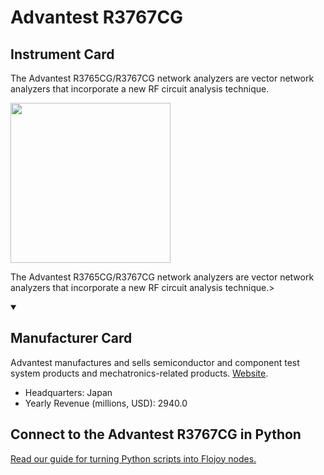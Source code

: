 
# Advantest R3767CG

## Instrument Card

<div className="flex">

<div>

The Advantest R3765CG/R3767CG network analyzers are vector network analyzers that incorporate a new RF circuit analysis technique.

</div>

<img width="256" src="https://v5.airtableusercontent.com/v1/19/19/1691539200000/MeQKSLjp-kx7LCYabjSAMw/oT08q9I6t3IO-as2oUTgMXQ835gSul6RzgS19iEfI09xhLemfchOni1prp_OL5Hn89zjDyiMWEoHdXCXJeKbxz2cvhkBSNNDxjHaCBcp9h6iKvP63umsrPY6Dq5Nx05r/e6OIB6ci1L9-d2urv52yaGdvn4GCWcBbNRCQdx_Y2Ao"/>

</div>

The Advantest R3765CG/R3767CG network analyzers are vector network analyzers that incorporate a new RF circuit analysis technique.>

<details open>
<summary><h2>Manufacturer Card</h2></summary>

Advantest manufactures and sells semiconductor and component test system products and mechatronics-related products. <a href="https://www.advantest.com/">Website</a>.

<ul>
  <li>Headquarters: Japan</li>
  <li>Yearly Revenue (millions, USD): 2940.0</li>
</ul>
</details>

## Connect to the Advantest R3767CG in Python

[Read our guide for turning Python scripts into Flojoy nodes.](https://docs.flojoy.ai/custom-nodes/creating-custom-node/)


